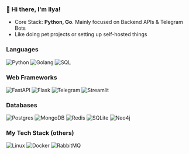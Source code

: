### 👋 Hi there, I'm Ilya!
- Core Stack: **Python, Go**. Mainly focused on Backend APIs & Telegram Bots
- Like doing pet projects or setting up self-hosted things

### Languages

![Python](https://img.shields.io/badge/Python-3776AB?style=flat-square&logo=python&logoColor=white)
![Golang](https://img.shields.io/badge/Go-00ADD8?style=flat-square&logo=go&logoColor=white)
![SQL](https://img.shields.io/badge/SQL-900?style=flat-square&logo=database&logoColor=white)

### Web Frameworks

![FastAPI](https://img.shields.io/badge/FastAPI-009688?style=flat-square&logo=fastapi&logoColor=white)
![Flask](https://img.shields.io/badge/Flask-7D7D7D?style=flat-square&logo=flask&logoColor=white)
![Telegram](https://img.shields.io/badge/Telegram-2CA5E0?style=flat-square&logo=telegram&logoColor=white)
![Streamlit](https://img.shields.io/badge/-🎈%20Streamlit-910?style=flat-square)

### Databases

![Postgres](https://img.shields.io/badge/PostgreSQL-316192?style=flat-square&logo=postgresql&logoColor=white)
![MongoDB](https://img.shields.io/badge/MongoDB-4EA94B?style=flat-square&logo=mongodb&logoColor=white)
![Redis](https://img.shields.io/badge/Redis-DD0031?style=flat-square&logo=redis&logoColor=white)
![SQLite](https://img.shields.io/badge/SQLite-07405E?style=flat-square&logo=sqlite&logoColor=white)
![Neo4j](https://img.shields.io/badge/Neo4j-008CC1?style=flat-square&logo=neo4j&logoColor=white)

### My Tech Stack (others)

![Linux](https://img.shields.io/badge/Linux-000?style=flat-square&logo=linux&logoColor=white)
![Docker](https://img.shields.io/badge/Docker-46a2f1?style=flat-square&logo=docker&logoColor=white)
![RabbitMQ](https://img.shields.io/badge/RabbitMQ-FF6600?style=flat-square&logo=rabbitmq&logoColor=white)

